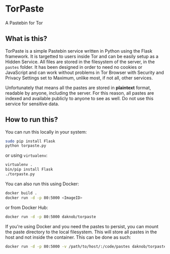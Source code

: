 # TorPaste
A Pastebin for Tor

## What is this?

TorPaste is a simple Pastebin service written in Python using the Flask framework.
It is targetted to users inside Tor and can be easily setup as a Hidden Service.
All files are stored in the filesystem of the server, in the `pastes` folder. It has
been designed in order to need no cookies or JavaScript and can work without problems
in Tor Browser with Security and Privacy Settings set to Maximum, unlike most, if not
all, other services.

Unfortunately that means all the pastes are stored in **plaintext** format, readable
by anyone, including the server. For this reason, all pastes are indexed and available
publicly to anyone to see as well. Do not use this service for sensitive data.

## How to run this?

You can run this locally in your system:

```bash
sudo pip install Flask
python torpaste.py
```

or using `virtualenv`:

```bash
virtualenv .
bin/pip install Flask
./torpaste.py
```

You can also run this using Docker:

```bash
docker build .
docker run -d -p 80:5000 <ImageID>
```

or from Docker Hub:

```bash
docker run -d -p 80:5000 daknob/torpaste
```

If you're using Docker and you need the pastes to persist, you can mount the paste
directory to the local filesystem. This will store all pastes in the host and not
inside the container. This can be done as such:

```bash
docker run -d -p 80:5000 -v /path/to/host/:/code/pastes daknob/torpaste
```

